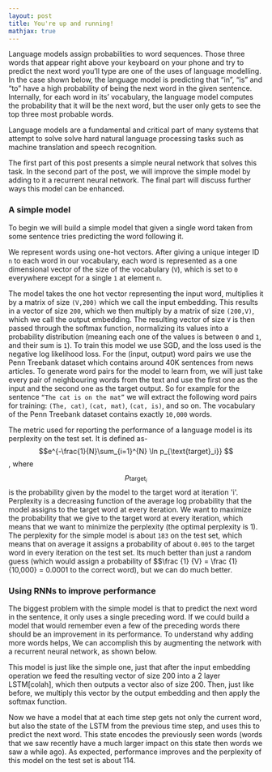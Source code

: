 ```yaml
---
layout: post
title: You're up and running!
mathjax: true
---
```


Language models assign probabilities to word sequences. Those three words that appear right above your keyboard on your phone and try to predict the next word you’ll type are one of the uses of language modelling. In the case shown below, the language model is predicting that “in”, “is” and “to” have a high probability of being the next word in the given sentence. Internally, for each word in its’ vocabulary, the language model computes the probability that it will be the next word, but the user only gets to see the top three most probable words.  


Language models are a fundamental and critical part of many systems that attempt to solve solve hard natural language processing tasks such as machine translation and speech recognition. 

The first part of this post presents a simple neural network that solves this task. In the second part of the post, we will improve the simple model by adding to it a recurrent neural network. The final part will discuss further ways this model can be enhanced. 


### A simple model

To begin we will build a simple model that given a single word taken from some sentence tries predicting the word following it.

We represent words using one-hot vectors. After giving a unique integer ID `n` to each word in our vocabulary, each word is represented as a one dimensional vector of the size of the vocabulary (`V`), which is set to `0` everywhere except for a single `1` at element `n`. 


The model takes the one hot vector representing the input word, multiplies it by a matrix of size `(V,200)` which we call the input embedding. This results in a vector of size `200`, which we then multiply by a matrix of size `(200,V)`, which we call the output embedding. The resulting vector of size `V` is then passed through the softmax function, normalizing its values into a probability distribution (meaning each one of the values is between `0` and `1`, and their sum is `1`). 
To train this model we use SGD, and the loss used is the negative log likelihood loss. For the (input, output) word pairs we use the Penn Treebank dataset which contains around 40K sentences from news articles. To generate word pairs for the model to learn from, we will just take every pair of neighbouring words from the text and use the first one as the input and the second one as the target output. So for example for the sentence `“The cat is on the mat”` we will extract the following word pairs for training: `(The, cat)`, `(cat, mat)`, `(cat, is)`, and so on. The vocabulary of the Penn Treebank dataset contains exactly `10,000` words. 

The metric used for reporting the performance of a language model is its perplexity on the test set. It is defined as- $$e^{-\frac{1}{N}\sum_{i=1}^{N} \ln p_{\text{target}_i}}  $$, where $$p_{\text{target}_i}$$ is the probability given by the model to the target word at iteration 'i'. Perplexity is a decreasing function of the average log probability that the model assigns to the target word at every iteration. We want to maximize the probability that we give to the target word at every iteration, which means that we want to minimize the perplexity (the optimal perplexity is 1).  The perplexity for the simple model is about `183` on the test set, which means that on average it assigns a probability of about `0.005` to the target word in every iteration on the test set. Its much better than just a random guess (which would assign a probability of $$\frac {1} {V} = \frac {1} {10,000} = 0.0001 to the correct word), but we can do much better.


### Using RNNs to improve performance
The biggest problem with the simple model is that to predict the next word in the sentence, it only uses a single preceding word. If we could build a model that would remember even a few of the preceding words there should be an improvement in its performance. To understand why adding more words helps, 
We can accomplish this by augmenting the network with a recurrent neural network, as shown below.





This model is just like the simple one, just that after the input embedding operation we feed the resulting vector of size 200 into a 2 layer LSTM[colah], which then outputs a vector also of size 200. Then, just like before, we multiply this vector by the output embedding and then apply the softmax function.


Now we have a model that at each time step gets not only the current word, but also the state of the LSTM from the previous time step, and uses this to predict the next word. This state encodes the previously seen words (words that we saw recently have a much larger impact on this state then words we saw a while ago). As expected, performance improves and the perplexity of this model on the test set is about 114. 
